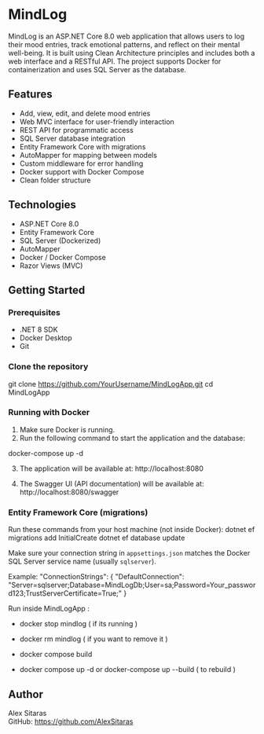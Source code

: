 # MindLog

MindLog is an ASP.NET Core 8.0 web application that allows users to log their mood entries, track emotional patterns, and reflect on their mental well-being. It is built using Clean Architecture principles and includes both a web interface and a RESTful API. The project supports Docker for containerization and uses SQL Server as the database.

## Features

- Add, view, edit, and delete mood entries
- Web MVC interface for user-friendly interaction
- REST API for programmatic access
- SQL Server database integration
- Entity Framework Core with migrations
- AutoMapper for mapping between models
- Custom middleware for error handling
- Docker support with Docker Compose
- Clean folder structure

## Technologies

- ASP.NET Core 8.0
- Entity Framework Core
- SQL Server (Dockerized)
- AutoMapper
- Docker / Docker Compose
- Razor Views (MVC)

## Getting Started

### Prerequisites

- .NET 8 SDK
- Docker Desktop
- Git

### Clone the repository
git clone https://github.com/YourUsername/MindLogApp.git
cd MindLogApp


### Running with Docker

1. Make sure Docker is running.
2. Run the following command to start the application and the database:

docker-compose up -d

3. The application will be available at: http://localhost:8080


4. The Swagger UI (API documentation) will be available at: http://localhost:8080/swagger

### Entity Framework Core (migrations)

Run these commands from your host machine (not inside Docker):
dotnet ef migrations add InitialCreate
dotnet ef database update

Make sure your connection string in `appsettings.json` matches the Docker SQL Server service name (usually `sqlserver`).

Example:
"ConnectionStrings": {
"DefaultConnection": "Server=sqlserver;Database=MindLogDb;User=sa;Password=Your_password123;TrustServerCertificate=True;"
}

Run inside MindLogApp : 

- docker stop mindlog ( if its running )

- docker rm mindlog ( if you want to remove it )

- docker compose build

- docker compose up -d  or docker-compose up --build ( to rebuild )

## Author

Alex Sitaras  
GitHub: https://github.com/AlexSitaras



